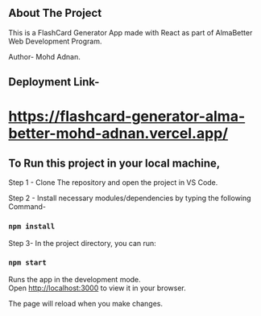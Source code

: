 ## About The Project

This is a FlashCard Generator App made with React as part of AlmaBetter Web Development Program.

Author- Mohd Adnan.

## Deployment Link-
# https://flashcard-generator-alma-better-mohd-adnan.vercel.app/



## To Run this project in your local machine, 
Step 1 - Clone The repository and open the project in VS Code.

Step 2 - Install necessary modules/dependencies by typing the following Command-
### `npm install` 

Step 3- In the project directory, you can run:

### `npm start`

Runs the app in the development mode.\
Open [http://localhost:3000](http://localhost:3000) to view it in your browser.

The page will reload when you make changes.
